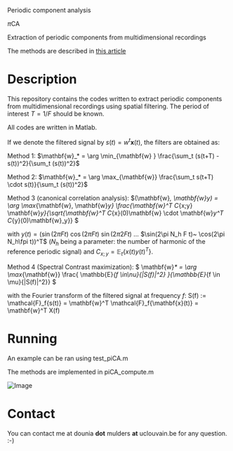 Periodic component analysis

$\pi$CA

Extraction of periodic components from multidimensional recordings

The methods are described in [this article](https://link.springer.com/chapter/10.1007/978-3-319-93764-9_48)

# Description

This repository contains the codes written to extract periodic components from multidimensional recordings using spatial filtering. The period of interest $T = 1/F$ should be known. 

All codes are written in Matlab. 

If we denote the filtered signal by $s(t) = w^t \mathbf{x}(t)$, the filters are obtained as:

Method 1: $\mathbf{w}_* = \arg \min_{\mathbf{w} } \frac{\sum_t (s(t+T) - s(t))^2}{\sum_t (s(t))^2}$

Method 2: $\mathbf{w}_* = \arg \max_{\mathbf{w}} \frac{\sum_t s(t+T) \cdot s(t)}{\sum_t (s(t))^2}$

Method 3 (canonical correlation analysis): $(\mathbf{w}_*, \mathbf{w}_y_*) = \arg \max_{\mathbf{w}, \mathbf{w}_y} \frac{\mathbf{w}^T C_{x;y} \mathbf{w}_y}{\sqrt{\mathbf{w}^T C_{x}(0)\mathbf{w} \cdot \mathbf{w}_y^T C_{y}(0)\mathbf{w}_y}} $

with $y(t) = ( \sin(2\pi F t)~ \cos(2\pi F t)~ \sin(2\pi 2F t)~\ldots$ $\sin(2\pi N_h F t)~ \cos(2\pi N_h\fpi t))^T$ ($N_h$ being a parameter: the number of harmonic of the reference periodic signal) and $C_{x;y} =\mathbb{E}_t\{x(t)y(t)^T\}$. 

Method 4 (Spectral Contrast maximization): $ \mathbf{w}_* = \arg \max_{\mathbf{w}} \frac{ \mathbb{E}_{f \in\nu}\{|S(f)|^2\} }{\mathbb{E}_{f \in \mu}\{|S(f)|^2\}}  $

with the Fourier transform of the filtered signal at frequency $f$: S(f) := \mathcal{F}_f\{s(t)\} = \mathbf{w}^T \mathcal{F}_f\{\mathbf{x}(t)\} = \mathbf{w}^T X(f)


# Running

An example can be ran using test_piCA.m

The methods are implemented in piCA_compute.m

![Image](https://github.com/user-attachments/assets/15159a7e-aae9-4c8d-b42a-bd3c41326977)

# Contact

You can contact me at dounia **dot** mulders **at** uclouvain.be for any question. :-)


